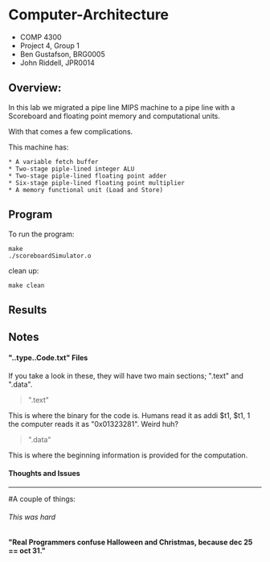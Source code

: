 Computer-Architecture
=====================
- COMP 4300
- Project 4, Group 1
- Ben Gustafson, BRG0005
- John Riddell, JPR0014

Overview:
-------------

In this lab we migrated a pipe line MIPS machine to a pipe line with a Scoreboard and floating point memory and computational units.

With that comes a few complications.

This machine has:

    * A variable fetch buffer
    * Two-stage piple-lined integer ALU
    * Two-stage piple-lined floating point adder
    * Six-stage piple-lined floating point multiplier
    * A memory functional unit (Load and Store)

Program
-------------

To run the program:

    make
    ./scoreboardSimulator.o

clean up:

    make clean  


Results
-------------



Notes
-------------

#### "..type..Code.txt" Files ####

If you take a look in these, they will have two main sections; ".text" and ".data".

>".text"

This is where the binary for the code is. Humans read it as addi $t1, $t1, 1 the computer reads it as "0x01323281". Weird huh?

>".data"

This is where the beginning information is provided for the computation.


#### Thoughts and Issues ####
************************************

#A couple of things:


###### This was hard ######

**"Real Programmers confuse Halloween and Christmas, because dec 25 == oct 31."**
